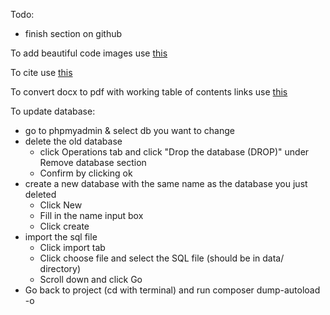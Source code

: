 Todo:
  - finish section on github

To add beautiful code images use [this](https://carbon.now.sh/?bg=rgba(174,195,171,0)&t=seti&l=application/json&ds=false&wc=true&wa=true&pv=2px&ph=1px&ln=true)

To cite use [this](http://www.easybib.com/cite/)

To convert docx to pdf with working table of contents links use [this](https://online2pdf.com/convert-docx-to-pdf)


To update database:
  - go to phpmyadmin & select db you want to change
  - delete the old database
      - click Operations tab and click "Drop the database (DROP)"
        under Remove database section
      - Confirm by clicking ok
  - create a new database with the same name as the database you just deleted
      - Click New
      - Fill in the name input box
      - Click create
  - import the sql file
      - Click import tab
      - Click choose file and select the SQL file (should be in data/ directory)
      - Scroll down and click Go
  - Go back to project (cd with terminal) and run composer dump-autoload -o
